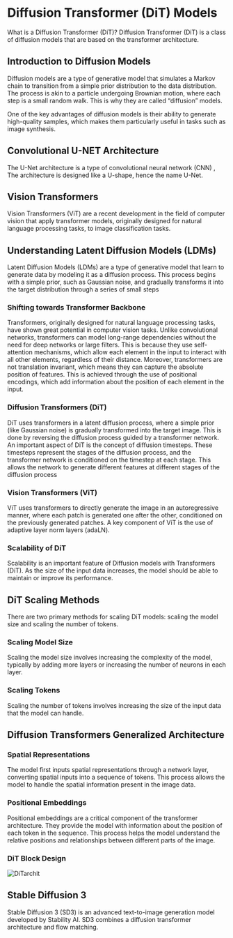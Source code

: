 # Diffusion Transformer (DiT) Models

What is a Diffusion Transformer (DiT)? Diffusion Transformer (DiT) is a class of diffusion models that are based on the transformer architecture.

## Introduction to Diffusion Models

Diffusion models are a type of generative model that simulates a Markov chain to transition from a simple prior distribution to the data distribution. The process is akin to a particle undergoing Brownian motion, where each step is a small random walk. This is why they are called “diffusion” models.

One of the key advantages of diffusion models is their ability to generate high-quality samples, which makes them particularly useful in tasks such as image synthesis.

## Convolutional U-NET Architecture

The U-Net architecture is a type of convolutional neural network (CNN) , The architecture is designed like a U-shape, hence the name U-Net.

## Vision Transformers

Vision Transformers (ViT) are a recent development in the field of computer vision that apply transformer models, originally designed for natural language processing tasks, to image classification tasks. 

## Understanding Latent Diffusion Models (LDMs)

Latent Diffusion Models (LDMs) are a type of generative model that learn to generate data by modeling it as a diffusion process. This process begins with a simple prior, such as Gaussian noise, and gradually transforms it into the target distribution through a series of small steps

### Shifting towards Transformer Backbone

Transformers, originally designed for natural language processing tasks, have shown great potential in computer vision tasks. Unlike convolutional networks, transformers can model long-range dependencies without the need for deep networks or large filters. This is because they use self-attention mechanisms, which allow each element in the input to interact with all other elements, regardless of their distance. Moreover, transformers are not translation invariant, which means they can capture the absolute position of features. This is achieved through the use of positional encodings, which add information about the position of each element in the input.

### Diffusion Transformers (DiT)

DiT uses transformers in a latent diffusion process, where a simple prior (like Gaussian noise) is gradually transformed into the target image. This is done by reversing the diffusion process guided by a transformer network. An important aspect of DiT is the concept of diffusion timesteps. These timesteps represent the stages of the diffusion process, and the transformer network is conditioned on the timestep at each stage. This allows the network to generate different features at different stages of the diffusion process

### Vision Transformers (ViT)

ViT uses transformers to directly generate the image in an autoregressive manner, where each patch is generated one after the other, conditioned on the previously generated patches. A key component of ViT is the use of adaptive layer norm layers (adaLN). 

### Scalability of DiT

Scalability is an important feature of Diffusion models with Transformers (DiT). As the size of the input data increases, the model should be able to maintain or improve its performance.

## DiT Scaling Methods

There are two primary methods for scaling DiT models: scaling the model size and scaling the number of tokens.

### Scaling Model Size

Scaling the model size involves increasing the complexity of the model, typically by adding more layers or increasing the number of neurons in each layer.

### Scaling Tokens

Scaling the number of tokens involves increasing the size of the input data that the model can handle.

## Diffusion Transformers Generalized Architecture

### Spatial Representations

The model first inputs spatial representations through a network layer, converting spatial inputs into a sequence of tokens. This process allows the model to handle the spatial information present in the image data. 

### Positional Embeddings

Positional embeddings are a critical component of the transformer architecture. They provide the model with information about the position of each token in the sequence. This process helps the model understand the relative positions and relationships between different parts of the image.

### DiT Block Design

![DiTarchit](dit-arcthecture.avif)

## Stable Diffusion 3

Stable Diffusion 3 (SD3) is an advanced text-to-image generation model developed by Stability AI. SD3 combines a diffusion transformer architecture and flow matching. 
